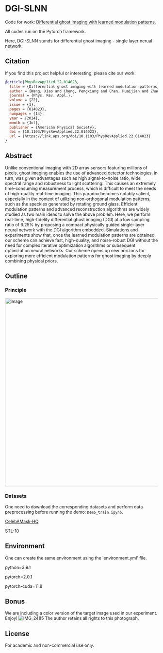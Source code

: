 # DGI-SLNN
Code for work: [Differential ghost imaging with learned modulation patterns.](https://journals.aps.org/prapplied/abstract/10.1103/PhysRevApplied.22.014023)

All codes run on the Pytorch framework.

Here, DGI-SLNN stands for differential ghost imaging - single layer nerual network.

## Citation
If you find this project helpful or interesting, please cite our work:

```bibtex
@article{PhysRevApplied.22.014023,
  title = {Differential ghost imaging with learned modulation patterns},
  author = {Wang, Xiao and Cheng, Pengxiang and Chen, Huaijian and Zhao, Shupeng and Ma, Guangdong and Zhang, Yongchang and Zhang, Pei and Gao, Hong and Liu, Ruifeng and Li, Fuli},
  journal = {Phys. Rev. Appl.},
  volume = {22},
  issue = {1},
  pages = {014023},
  numpages = {14},
  year = {2024},
  month = {Jul},
  publisher = {American Physical Society},
  doi = {10.1103/PhysRevApplied.22.014023},
  url = {https://link.aps.org/doi/10.1103/PhysRevApplied.22.014023}
}
```

## Abstract
Unlike conventional imaging with 2D array sensors featuring millions of pixels, ghost imaging enables the use of advanced detector technologies, in turn, was given advantages such as high signal-to-noise ratio, wide spectral range and robustness to light scattering. This causes an extremely time-consuming measurement process, which is difficult to meet the needs of high-quality real-time imaging. This paradox becomes notably salient, especially in the context of utilizing non-orthogonal modulation patterns, such as the speckles generated by rotating ground glass. Efficient modulation patterns and advanced reconstruction algorithms are widely studied as two main ideas to solve the above problem. Here, we perform real-time, high-fidelity differential ghost imaging (DGI) at a low sampling ratio of 6.25\% by proposing a compact physically guided single-layer neural network with the DGI algorithm embedded. Simulations and experiments show that, once the learned modulation patterns are obtained, our scheme can achieve fast, high-quality, and noise-robust DGI without the need for complex iterative optimization algorithms or subsequent optimization neural networks. Our scheme opens up new horizons for exploring more efficient modulation patterns for ghost imaging by deeply combining physical priors.

## Outline
### Principle
<img width="618" alt="image" src="https://github.com/emrysxw/DGI-SLNN/assets/45096198/689b6a84-5768-466b-b41e-209825ea4326">

### Datasets
One need to download the corresponding datasets and perform data preprocessing before running the demo: `Demo_train.ipynb`.

[CelebAMask-HQ](https://mmlab.ie.cuhk.edu.hk/projects/CelebA/CelebAMask_HQ.html)

[STL-10](https://ai.stanford.edu/~acoates/stl10/)

## Environment
One can create the same environment using the 'environment.yml' file.

python=3.9.1

pytorch=2.0.1

pytorch-cuda=11.8

## Bonus
We are including a color version of the target image used in our experiment. Enjoy!
![IMG_2485](https://github.com/emrysxw/DGI-SLNN/assets/45096198/bbf1883e-55d2-4423-b8f9-af6e4403f4b3)
The author retains all rights to this photograph.

## License
For academic and non-commercial use only.
